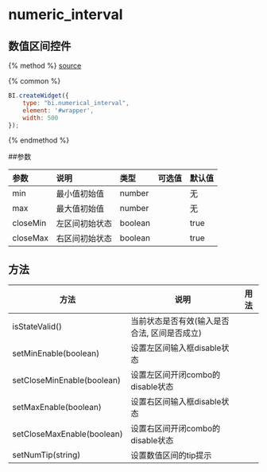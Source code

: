 # numeric_interval

## 数值区间控件

{% method %}
[source](https://jsfiddle.net/fineui/oskypvLe/)

{% common %}
```javascript
BI.createWidget({
    type: "bi.numerical_interval",
    element: '#wrapper',
    width: 500
});
```

{% endmethod %}

##参数

| 参数    | 说明           | 类型  | 可选值 | 默认值
| :------ |:-------------  | :-----| :----|:----|
| min  |   最小值初始值 |  number |       |   无    |
| max  |   最大值初始值 |  number |       |   无    |
| closeMin  |   左区间初始状态 |  boolean |       |   true    |
| closeMax  |   右区间初始状态 |  boolean |       |   true    |

## 方法
| 方法                          | 说明               | 用法                                   |
| ---------------------------- | ---------------- | ------------------------------------ |
| isStateValid()                       | 当前状态是否有效(输入是否合法, 区间是否成立)             |    |
| setMinEnable(boolean)                       | 设置左区间输入框disable状态             |    |
| setCloseMinEnable(boolean)                       | 设置左区间开闭combo的disable状态             |    |
| setMaxEnable(boolean)                       | 设置右区间输入框disable状态             |    |
| setCloseMaxEnable(boolean)                       | 设置右区间开闭combo的disable状态             |    |
| setNumTip(string)                       | 设置数值区间的tip提示             |    |